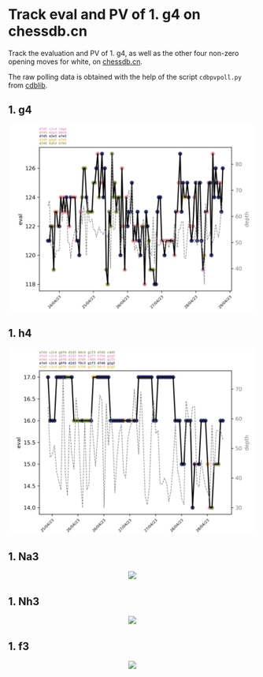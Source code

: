 # Track eval and PV of 1. g4 on chessdb.cn

Track the evaluation and PV of 1. g4, as well as the other four non-zero
opening moves for white, on [chessdb.cn](https://chessdb.cn/queryc_en/).

The raw polling data is obtained with the help of the script
`cdbpvpoll.py` from [cdblib](https://github.com/robertnurnberg/cdblib).

## 1. g4
<p align="center">
  <img src="g4.png?raw=true">
</p>

## 1. h4
<p align="center">
  <img src="h4.png?raw=true">
</p>

## 1. Na3
<p align="center">
  <img src="Na3.png?raw=true">
</p>

## 1. Nh3
<p align="center">
  <img src="Nh3.png?raw=true">
</p>

## 1. f3
<p align="center">
  <img src="f3.png?raw=true">
</p>

